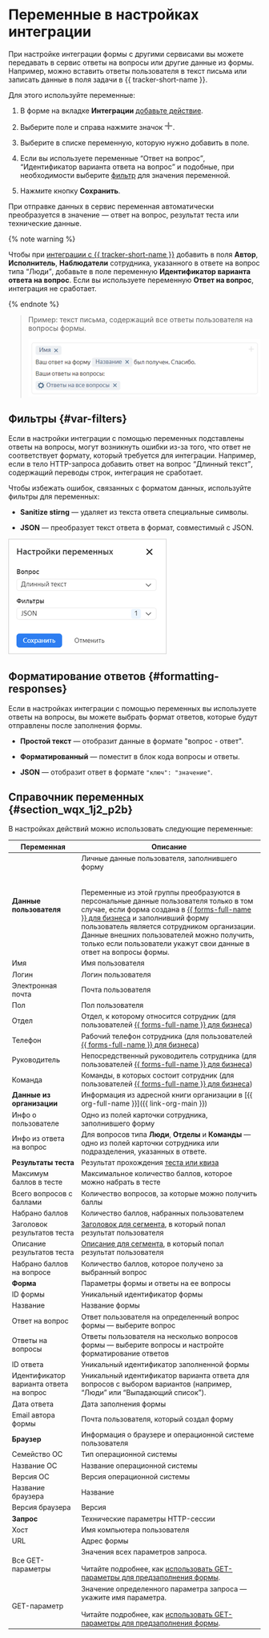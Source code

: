 # Переменные в настройках интеграции

При настройке интеграции формы с другими сервисами вы можете передавать в сервис ответы на вопросы или другие данные из формы. Например, можно вставить ответы пользователя в текст письма или записать данные в поля задачи в {{ tracker-short-name }}.

Для этого используйте переменные:

1. В форме на вкладке **Интеграции** [добавьте действие](notifications.md#add-integration). 

1. Выберите поле и справа нажмите значок ![](../_assets/forms/add-var.png).

1. Выберите в списке переменную, которую нужно добавить в поле.

1. Если вы используете переменные <q>Ответ на вопрос</q>, <q>Идентификатор варианта ответа на вопрос</q> и подобные,  при необходимости выберите [фильтр](#var-filters) для значения переменной.

1. Нажмите кнопку **Сохранить**.

При отправке данных в сервис переменная автоматически преобразуется в значение — ответ на вопрос, результат теста или технические данные.

{% note warning %}

Чтобы при [интеграции с {{ tracker-short-name }}](create-task.md) добавить в поля **Автор**, **Исполнитель**, **Наблюдатели** сотрудника, указанного в ответе на вопрос типа <q>Люди</q>, добавьте в поле переменную **Идентификатор варианта ответа на вопрос**. Если вы используете переменную **Ответ на вопрос**, интеграция не сработает.

{% endnote %}

> Пример: текст письма, содержащий все ответы пользователя на вопросы формы.
>
> ![](../_assets/forms/variables-example-new.png)

## Фильтры {#var-filters}

Если в настройки интеграции с помощью переменных подставлены ответы на вопросы, могут возникнуть ошибки из-за того, что ответ не соответствует формату, который требуется для интеграции. Например, если в тело HTTP-запроса добавить ответ на вопрос <q>Длинный текст</q>, содержащий переводы строк, интеграция не сработает.

Чтобы избежать ошибок, связанных с форматом данных, используйте фильтры для переменных:

* **Sanitize stirng** — удаляет из текста ответа специальные символы.

* **JSON** — преобразует текст ответа в формат, совместимый с JSON.


![](../_assets/forms/var-filter-json.png)

## Форматирование ответов {#formatting-responses}

Если в настройках интеграции с помощью переменных вы используете ответы на вопросы, вы можете выбрать формат ответов, которые будут отправлены после заполнения формы.

* **Простой текст** — отобразит данные в формате "вопрос - ответ".

* **Форматированный** — поместит в блок кода вопросы и ответы.

* **JSON** — отобразит ответ в формате `"ключ": "значение"`.

## Справочник переменных {#section_wqx_1j2_p2b}

В настройках действий можно использовать следующие переменные:

Переменная | Описание
----- | -----
**Данные пользователя** | Личные данные пользователя, заполнившего форму<br/><br/><br/>Переменные из этой группы преобразуются в персональные данные пользователя только в том случае, если форма создана в [{{ forms-full-name }} для бизнеса](forms-for-org.md) и заполнивший форму пользователь является сотрудником организации. Данные внешних пользователей можно получить, только если пользователи укажут свои данные в ответ на вопросы формы.
Имя | Имя пользователя
Логин | Логин пользователя
Электронная почта | Почта пользователя
Пол | Пол пользователя
Отдел | Отдел, к которому относится сотрудник (для пользователей [{{ forms-full-name }} для бизнеса](forms-for-org.md))
Телефон | Рабочий телефон сотрудника (для пользователей [{{ forms-full-name }} для бизнеса](forms-for-org.md))
Руководитель | Непосредственный руководитель сотрудника (для пользователей [{{ forms-full-name }} для бизнеса](forms-for-org.md))
Команда | Команды, в которых состоит сотрудник (для пользователей [{{ forms-full-name }} для бизнеса](forms-for-org.md))
**Данные из организации** | Информация из адресной книги организации в [{{ org-full-name }}]({{ link-org-main }})
Инфо о пользователе | Одно из полей карточки сотрудника, заполнившего форму
Инфо из ответа на вопрос | Для вопросов типа **Люди**, **Отделы** и **Команды** — одно из полей карточки сотрудника или подразделения, указанных в ответе. 
**Результаты теста** | Результат прохождения [теста или квиза](tests.md)
Максимум баллов в тесте | Максимальное количество баллов, которое можно набрать в тесте
Всего вопросов с баллами | Количество вопросов, за которые можно получить баллы
Набрано баллов | Количество баллов, набранных пользователем
Заголовок результатов теста | [Заголовок для сегмента](tests.md#test-result), в который попал результат пользователя
Описание результатов теста | [Описание для сегмента](tests.md#test-result), в который попал результат пользователя
Набрано баллов на вопросе | Количество баллов, которое получено за выбранный вопрос
**Форма** | Параметры формы и ответы на ее вопросы
ID формы | Уникальный идентификатор формы
Название | Название формы
Ответ на вопрос | Ответ пользователя на определенный вопрос формы — выберите вопрос
Ответы на вопросы | Ответы пользователя на несколько вопросов формы — выберите вопросы и настройте форматирование ответов
ID ответа | Уникальный идентификатор заполненной формы
Идентификатор варианта ответа на вопрос | Уникальный идентификатор варианта ответа для вопросов с выбором вариантов (например, <q>Люди</q> или <q>Выпадающий список</q>).
Дата ответа | Дата заполнения формы
Email автора формы | Почта пользователя, который создал форму
**Браузер** | Информация о браузере и операционной системе пользователя
Семейство ОС | Тип операционной системы
Название ОС | Название операционной системы
Версия ОС | Версия операционной системы
Название браузера | Название
Версия браузера | Версия
**Запрос** | Технические параметры HTTP-сессии
Хост | Имя компьютера пользователя
URL | Адрес формы
Все GET-параметры | Значения всех параметров запроса.<br/><br/>Читайте подробнее, как [использовать GET-параметры для предзаполнения формы](get-params.md).
GET-параметр | Значение определенного параметра запроса — укажите имя параметра.<br/><br/>Читайте подробнее, как [использовать GET-параметры для предзаполнения формы](get-params.md).
